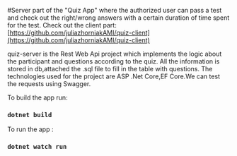 #Server part of the "Quiz App" where the authorized user can pass a test and check out the right/wrong answers with a certain duration of time spent for the test.
Check out the client part: 
[https://github.com/juliazhorniakAMI/quiz-client](https://github.com/juliazhorniakAMI/quiz-client)

 quiz-server is the Rest Web Api project which implements the logic about the participant and questions according to the quiz.
All the information is stored in db,attached the .sql file to fill in the table with questions.
The technologies used for the project are ASP .Net Core,EF Core.We can test the requests using Swagger.


To build the app run:
### `dotnet build`

To run the app :
### `dotnet watch run`
